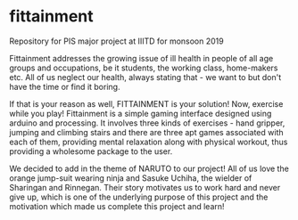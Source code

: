 # fittainment
Repository for PIS major project at IIITD for monsoon 2019 

Fittainment addresses the growing issue of ill health in people of all age groups and occupations, be it students, the working class,
home-makers etc. All of us neglect our health, always stating that - we want to but don't have the time or find it boring.

If that is your reason as well, FITTAINMENT is your solution! Now, exercise while you play! Fittainment is a simple gaming interface 
designed using arduino and processing. It involves three kinds of exercises - hand gripper, jumping and climbing stairs and there are
three apt games associated with each of them, providing mental relaxation along with physical workout, thus providing a wholesome 
package to the user.

We decided to add in the theme of NARUTO to our project! All of us love the orange jump-suit wearing ninja and Sasuke Uchiha, the wielder 
of Sharingan and Rinnegan. Their story motivates us to work hard and never give up, which is one of the underlying purpose of this project
and the motivation which made us complete this project and learn!
